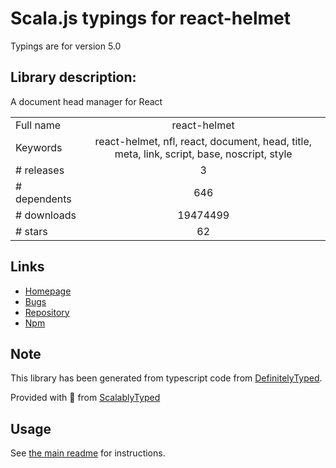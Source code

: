 
# Scala.js typings for react-helmet

Typings are for version 5.0

## Library description:
A document head manager for React

|                    |                 |
| ------------------ | :-------------: |
| Full name          | react-helmet |
| Keywords           | react-helmet, nfl, react, document, head, title, meta, link, script, base, noscript, style |
| # releases         | 3 |
| # dependents       | 646 |
| # downloads        | 19474499 |
| # stars            | 62 |

## Links
- [Homepage](https://github.com/nfl/react-helmet#readme)
- [Bugs](https://github.com/nfl/react-helmet/issues)
- [Repository](https://github.com/nfl/react-helmet)
- [Npm](https://www.npmjs.com/package/react-helmet)
    


## Note
This library has been generated from typescript code from [DefinitelyTyped](https://definitelytyped.org).

Provided with :purple_heart: from [ScalablyTyped](https://github.com/oyvindberg/ScalablyTyped)

## Usage
See [the main readme](../../readme.md) for instructions.


